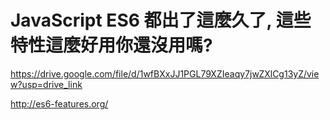 # JavaScript  ES6 都出了這麼久了, 這些特性這麼好用你還沒用嗎?

https://drive.google.com/file/d/1wfBXxJJ1PGL79XZIeaqy7jwZXlCg13yZ/view?usp=drive_link

http://es6-features.org/
